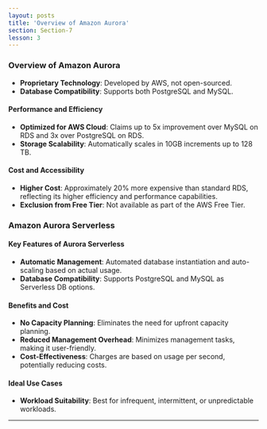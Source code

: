 ```yaml
---
layout: posts
title: 'Overview of Amazon Aurora'
section: Section-7
lesson: 3
---
```


### Overview of Amazon Aurora

- **Proprietary Technology**: Developed by AWS, not open-sourced.
- **Database Compatibility**: Supports both PostgreSQL and MySQL.
<!-- pagebreak -->

#### Performance and Efficiency

- **Optimized for AWS Cloud**: Claims up to 5x improvement over MySQL on RDS and 3x over PostgreSQL on RDS.
- **Storage Scalability**: Automatically scales in 10GB increments up to 128 TB.
<!-- pagebreak -->

#### Cost and Accessibility

- **Higher Cost**: Approximately 20% more expensive than standard RDS, reflecting its higher efficiency and performance capabilities.
- **Exclusion from Free Tier**: Not available as part of the AWS Free Tier.
<!-- pagebreak -->

### Amazon Aurora Serverless

#### Key Features of Aurora Serverless

- **Automatic Management**: Automated database instantiation and auto-scaling based on actual usage.
- **Database Compatibility**: Supports PostgreSQL and MySQL as Serverless DB options.
<!-- pagebreak -->

#### Benefits and Cost

- **No Capacity Planning**: Eliminates the need for upfront capacity planning.
- **Reduced Management Overhead**: Minimizes management tasks, making it user-friendly.
- **Cost-Effectiveness**: Charges are based on usage per second, potentially reducing costs.
<!-- pagebreak -->

#### Ideal Use Cases

- **Workload Suitability**: Best for infrequent, intermittent, or unpredictable workloads.

---
